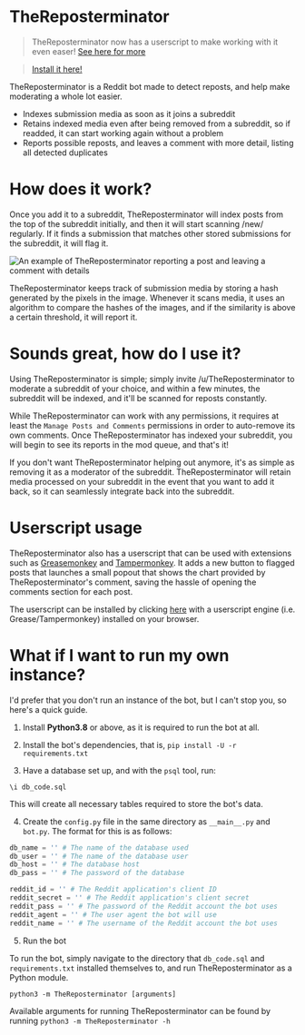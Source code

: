 # TheReposterminator

> TheReposterminator now has a userscript to make working with it even easer! [See here for more](#userscript-usage)

> [Install it here!](https://github.com/sardonicism-04/TheReposterminator/raw/master/popout-viewer.user.js)

TheReposterminator is a Reddit bot made to detect reposts, and help make moderating a whole lot easier.
* Indexes submission media as soon as it joins a subreddit
* Retains indexed media even after being removed from a subreddit, so if readded, it can start working again without a problem
* Reports possible reposts, and leaves a comment with more detail, listing all detected duplicates

# How does it work?
Once you add it to a subreddit, TheReposterminator will index posts from the top of the subreddit initially, and then it will start scanning /new/ regularly. If it finds a submission that matches other stored submissions for the subreddit, it will flag it.

![An example of TheReposterminator reporting a post and leaving a comment with details](https://i.imgur.com/VnjYWv2.png)

TheReposterminator keeps track of submission media by storing a hash generated by the pixels in the image. Whenever it scans media, it uses an algorithm to compare the hashes of the images, and if the similarity is above a certain threshold, it will report it.

# Sounds great, how do I use it?
Using TheReposterminator is simple; simply invite /u/TheReposterminator to moderate a subreddit of your choice, and within a few minutes, the subreddit will be indexed, and it'll be scanned for reposts constantly. 

While TheReposterminator can work with any permissions, it requires at least the `Manage Posts and Comments` permissions in order to auto-remove its own comments. Once TheReposterminator has indexed your subreddit, you will begin to see its reports in the mod queue, and that's it!

If you don't want TheReposterminator helping out anymore, it's as simple as removing it as a moderator of the subreddit. TheReposterminator will retain media processed on your subreddit in the event that you want to add it back, so it can seamlessly integrate back into the subreddit.

# Userscript usage
TheReposterminator also has a userscript that can be used with extensions such as [Greasemonkey](https://www.greasespot.net/) and [Tampermonkey](https://www.tampermonkey.net/). It adds a new button to flagged posts that launches a small popout that shows the chart provided by TheReposterminator's comment, saving the hassle of opening the comments section for each post.

The userscript can be installed by clicking [here](https://github.com/sardonicism-04/TheReposterminator/raw/master/popout-viewer.user.js) with a userscript engine (i.e. Grease/Tampermonkey) installed on your browser.

# What if I want to run my own instance?
I'd prefer that you don't run an instance of the bot, but I can't stop you, so here's a quick guide.

1. Install **Python3.8** or above, as it is required to run the bot at all.

2. Install the bot's dependencies, that is, `pip install -U -r requirements.txt`

3. Have a database set up, and with the `psql` tool, run:

`\i db_code.sql`

This will create all necessary tables required to store the bot's data.

4. Create the `config.py` file in the same directory as `__main__.py` and `bot.py`. The format for this is as follows:

```py
db_name = '' # The name of the database used
db_user = '' # The name of the database user
db_host = '' # The database host
db_pass = '' # The password of the database

reddit_id = '' # The Reddit application's client ID
reddit_secret = '' # The Reddit application's client secret
reddit_pass = '' # The password of the Reddit account the bot uses
reddit_agent = '' # The user agent the bot will use
reddit_name = '' # The username of the Reddit account the bot uses
```

5. Run the bot

To run the bot, simply navigate to the directory that `db_code.sql` and `requirements.txt` installed themselves to, and run TheReposterminator as a Python module.

`python3 -m TheReposterminator [arguments]`

Available arguments for running TheReposterminator can be found by running `python3 -m TheReposterminator -h`
